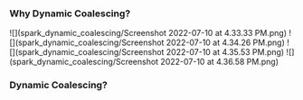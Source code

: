 ### Why Dynamic Coalescing?
![](spark_dynamic_coalescing/Screenshot 2022-07-10 at 4.33.33 PM.png)
![](spark_dynamic_coalescing/Screenshot 2022-07-10 at 4.34.26 PM.png)
![](spark_dynamic_coalescing/Screenshot 2022-07-10 at 4.35.53 PM.png)
![](spark_dynamic_coalescing/Screenshot 2022-07-10 at 4.36.58 PM.png)


### Dynamic Coalescing?



